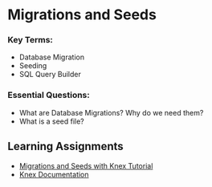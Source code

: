 # Migrations and Seeds

### Key Terms:
- Database Migration
- Seeding
- SQL Query Builder

### Essential Questions:
- What are Database Migrations? Why do we need them?
- What is a seed file?

## Learning Assignments
* [Migrations and Seeds with Knex Tutorial](https://github.com/The-Marcy-Lab-School/migrations-and-seeds)
* [Knex Documentation](http://knexjs.org/)